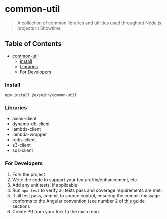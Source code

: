 # common-util
> A collection of common libraries and utilities used throughout Node.js projects in Showtime

<!-- TOC titleSize:2 tabSpaces:2 depthFrom:1 depthTo:6 withLinks:1 updateOnSave:1 orderedList:0 skip:0 title:1 charForUnorderedList:* -->
## Table of Contents
* [common-util](#common-util)
    * [Install](#install)
    * [Libraries](#libraries)
    * [For Developers](#for-developers)
<!-- /TOC -->

### Install
```shell
npm install @exsoinn/common-util
```

### Libraries
- axios-client
- dynamo-db-client
- lambda-client
- lambda-wrapper
- redis-client
- s3-client
- sqs-client

### For Developers
1. Fork the project
2. Write the code to support your feature/fix/enhancement, etc.
3. Add any unit tests, if applicable
4. Run `npm test` to verify all tests pass and coverage requirements are met.
5. If all test pass, commit to source control, ensuring the commit message conforms to the Angular convention (see number 2 of [this](https://git.showtimeanytime.com/projects/MDICK/repos/node-js-ci-cd/browse#pre-requisites) guide section).
6. Create PR from your fork to the main repo.
